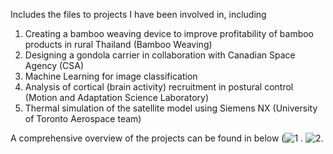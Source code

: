 Includes the files to projects I have been involved in, including
1) Creating a bamboo weaving device to improve profitability of bamboo products in rural Thailand (Bamboo Weaving)
2) Designing a gondola carrier in collaboration with Canadian Space Agency (CSA)
3) Machine Learning for image classification
4) Analysis of cortical (brain activity) recruitment in postural control (Motion and Adaptation Science Laboratory)
5) Thermal simulation of the satellite model using Siemens NX (University of Toronto Aerospace team)

A comprehensive overview of the projects can be found in below (![1](https://github.com/Hikarukurosawa123/hikaruk.github.io/assets/94869114/99c6eb8b-11e2-4665-ba89-a2503b83c5bb)
. ![2](https://github.com/Hikarukurosawa123/hikaruk.github.io/assets/94869114/9878458f-d720-4b64-b106-b2994bfb20c9). 

